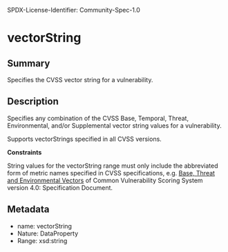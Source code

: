 SPDX-License-Identifier: Community-Spec-1.0

# vectorString

## Summary

Specifies the CVSS vector string for a vulnerability.

## Description

Specifies any combination of the CVSS Base, Temporal, Threat, Environmental,
and/or Supplemental vector string values for a vulnerability.

Supports vectorStrings specified in all CVSS versions.

**Constraints**

String values for the vectorString range must only include the abbreviated form
of metric names specified in CVSS specifications, e.g.
[Base, Threat and Environmental Vectors](https://www.first.org/cvss/v4.0/specification-document#Vector-String)
of Common Vulnerability Scoring System version 4.0: Specification Document.

## Metadata

- name: vectorString
- Nature: DataProperty
- Range: xsd:string
